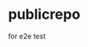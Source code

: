 # publicrepo
for e2e test



































































































































































































